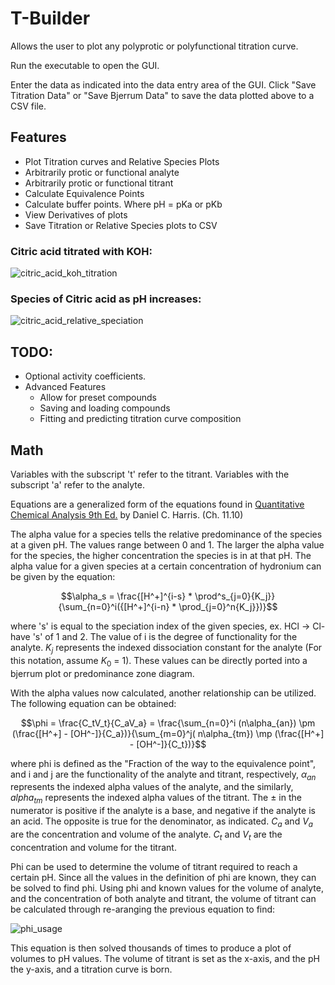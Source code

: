 # T-Builder

Allows the user to plot any polyprotic or polyfunctional titration curve.

Run the executable to open the GUI.

Enter the data as indicated into the data entry area of the GUI. Click "Save Titration Data" or "Save Bjerrum Data" to
save the data plotted above to a CSV file.

## Features

* Plot Titration curves and Relative Species Plots
* Arbitrarily protic or functional analyte
* Arbitrarily protic or functional titrant
* Calculate Equivalence Points
* Calculate buffer points. Where pH = pKa or pKb
* View Derivatives of plots
* Save Titration or Relative Species plots to CSV

### Citric acid titrated with KOH:

![citric_acid_koh_titration](https://i.imgur.com/SnqnyLr.png)

### Species of Citric acid as pH increases:

![citric_acid_relative_speciation](https://i.imgur.com/qt3wTgF.png)

## TODO:

* Optional activity coefficients.
* Advanced Features
    * Allow for preset compounds
    * Saving and loading compounds
    * Fitting and predicting titration curve composition

## Math

Variables with the subscript 't' refer to the titrant. Variables with the subscript 'a' refer to the analyte.

Equations are a generalized form of the equations found
in [Quantitative Chemical Analysis 9th Ed.](https://www.amazon.com/Quantitative-Chemical-Analysis-Daniel-Harris/dp/146413538X)
by Daniel C. Harris. (Ch. 11.10)

The alpha value for a species tells the relative predominance of the species at a given pH. The values range between 0
and 1. The larger the alpha value for the species, the higher concentration the species is in at that pH. The alpha
value for a given species at a certain concentration of hydronium can be given by the equation:

$$\alpha_s = \frac{[H^+]^{i-s} * \prod^s_{j=0}{K_j}}{\sum_{n=0}^i({[H^+]^{i-n} * \prod_{j=0}^n{K_j}})}$$

where 's' is equal to the speciation index of the given species, ex. HCl -> Cl- have 's' of 1 and 2. The value of i is 
the degree of functionality for the analyte. $K_j$ represents the indexed dissociation constant for the analyte 
(For this notation, assume $K_0$ = 1). These values can be directly ported into a bjerrum plot or predominance zone 
diagram.

With the alpha values now calculated, another relationship can be utilized. The following equation can be obtained:

$$\phi = \frac{C_tV_t}{C_aV_a} = \frac{\sum_{n=0}^i (n\alpha_{an}) \pm (\frac{[H^+] - [OH^-]}{C_a})}{\sum_{m=0}^j(
n\alpha_{tm}) \mp (\frac{[H^+] - [OH^-]}{C_t})}$$

where phi is defined as the "Fraction of the way to the equivalence point", and i and j are the functionality of the
analyte and titrant, respectively, $\alpha_{an}$ represents the indexed alpha values of the analyte, and the similarly,
$alpha_{tm}$ represents the indexed alpha values of the titrant. The $\pm$ in the numerator is positive if the analyte is a
base, and negative if the analyte is an acid. The opposite is true for the denominator, as indicated. $C_a$ and $V_a$ are
the concentration and volume of the analyte. $C_t$ and $V_t$ are the concentration and volume for the titrant.

Phi can be used to determine the volume of titrant required to reach a certain pH. Since all the values in the
definition of phi are known, they can be solved to find phi. Using phi and known values for the volume of analyte, and
the concentration of both analyte and titrant, the volume of titrant can be calculated through re-aranging the previous
equation to find:

![phi_usage](https://latex.codecogs.com/png.latex?\dpi{200}&space;\bg_white&space;V_t&space;=&space;\frac{\phi&space;C_a&space;V_a}&space;{C_t})

This equation is then solved thousands of times to produce a plot of volumes to pH values. The volume of titrant is set
as the x-axis, and the pH the y-axis, and a titration curve is born.

